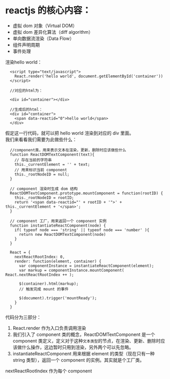 # reactjs 的核心内容：

  * 虚拟 dom 对象（Virtual DOM）
  * 虚拟 dom 差异化算法（diff algorithm）
  * 单向数据流渲染（Data Flow）
  * 组件声明周期
  * 事件处理

  渲染hello world：
```
  <script type="text/javascript">
    React.render('hello world', document.getElementById('container'))
  </script>

  //对应的html为：

  <div id="container"></div>

  //生成后的html：
  <div id="container">
    <span data-reactid="0">hello world</span>
  </div>
```
  假定这一行代码，就可以把 hello world 渲染到对应的 div 里面。<br>
  我们来看看我们需要为此做些什么：

```
  //component类，用来表示文本在渲染，更新，删除时应该做些什么
  function ReactDOMTextComponent(text){
    // 存在当前的字符串
    this._currentElement = '' + text;
    // 用来标识当前 component
    this._rootNodeID = null;
  }

  // component 渲染时生成 dom 结构
  ReactDOMTextComponent.prototype.mountComponent = function(rootID) {
    this._rootNodeID = rootID;
    return '<span data-reactid="' + rootID + '">' + this._currentElement + '</span>';
  }

  // component 工厂，用来返回一个 component 实例
  function instantiateReactComponent(node) {
    if( typeof node === 'string' || typeof node === 'number' ){
      return new ReactDOMTextComponent(node)
    }
  }

  React = {
    nextReactRootIndex: 0,
    render: function(element, container) {
      var componentInstance = instantiateReactComponent(element);
      var markup = componentInstance.mountComponent( React.nextReactRootIndex ++ );

      $(container).html(markup);
      // 触发完成 mount 的事件

      $(document).trigger('mountReady');
    }
  }
```
  代码分为三部分：<br>

  1. React.render 作为入口负责调用渲染
  2. 我们引入了 component 类的概念，ReactDOMTextComponent 是一个 component 类定义，定义对于这种`文本类型`的节点，在渲染、更新、删除时应该做什么操作，这边暂时只用到渲染，另外两个可以先忽略。
  3. instantiateReactComponent 用来根据 element 的类型（现在只有一种 string 类型），返回一个 component 的实例。其实就是个工厂类。

  nextReactRootIndex 作为每个 component

